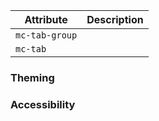 | Attribute          | Description                                                                 |
|--------------------|-----------------------------------------------------------------------------|
| `mc-tab-group`          |                                                                             |
| `mc-tab`           |                                                                             |

### Theming

### Accessibility